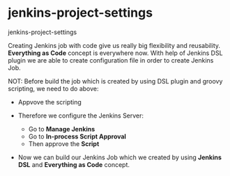# jenkins-project-settings
jenkins-project-settings


Creating Jenkins job with code give us really big flexibility and reusability. **Everything as Code** concept is everywhere now. With help of Jenkins DSL plugin we are able to create configuration file in order to create Jenkins Job.

NOT: Before build the job which is created by using DSL plugin and groovy scripting, we need to do above:

- Appvove the scripting
- Therefore we configure the Jenkins Server:
  - Go to **Manage Jenkins**
  - Go to **In-process Script Approval**
  - Then approve the **Script**
  
- Now we can build our Jenkins Job which we created by using **Jenkins DSL** and **Everything as Code** concept.
